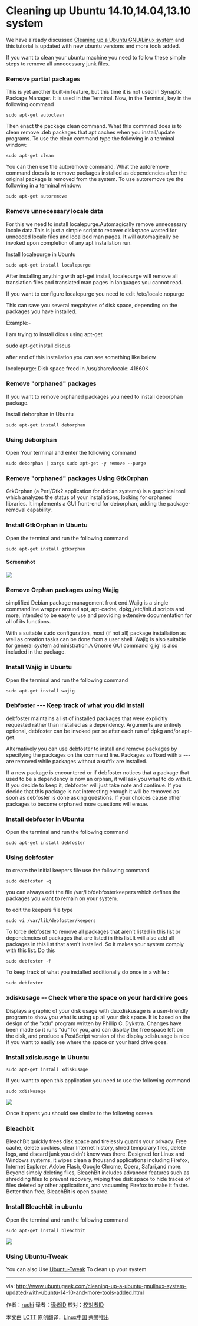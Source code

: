 Cleaning up Ubuntu 14.10,14.04,13.10 system
================================================================================
We have already discussed [Cleaning up a Ubuntu GNU/Linux system][1] and this tutorial is updated with new ubuntu versions and more tools added.

If you want to clean your ubuntu machine you need to follow these simple steps to remove all unnecessary junk files.

### Remove partial packages ###

This is yet another built-in feature, but this time it is not used in Synaptic Package Manager. It is used in the Terminal. Now, in the Terminal, key in the following command

    sudo apt-get autoclean

Then enact the package clean command. What this commnad does is to clean remove .deb packages that apt caches when you install/update programs. To use the clean command type the following in a terminal window:

    sudo apt-get clean

You can then use the autoremove command. What the autoremove command does is to remove packages installed as dependencies after the original package is removed from the system. To use autoremove tye the following in a terminal window:

    sudo apt-get autoremove

### Remove unnecessary locale data ###

For this we need to install localepurge.Automagically remove unnecessary locale data.This is just a simple script to recover diskspace wasted for unneeded locale files and localized man pages. It will automagically be invoked upon completion of any apt installation run.

Install localepurge in Ubuntu

    sudo apt-get install localepurge

After installing anything with apt-get install, localepurge will remove all translation files and translated man pages in languages you cannot read.

If you want to configure localepurge you need to edit /etc/locale.nopurge

This can save you several megabytes of disk space, depending on the packages you have installed.

Example:-

I am trying to install dicus using apt-get

sudo apt-get install discus

after end of this installation you can see something like below

localepurge: Disk space freed in /usr/share/locale: 41860K

### Remove "orphaned" packages ###

If you want to remove orphaned packages you need to install deborphan package.

Install deborphan in Ubuntu

    sudo apt-get install deborphan

### Using deborphan ###

Open Your terminal and enter the following command

    sudo deborphan | xargs sudo apt-get -y remove --purge

### Remove "orphaned" packages Using GtkOrphan ###

GtkOrphan (a Perl/Gtk2 application for debian systems) is a graphical tool which analyzes the status of your installations, looking for orphaned libraries. It implements a GUI front-end for deborphan, adding the package-removal capability.

### Install GtkOrphan in Ubuntu ###

Open the terminal and run the following command

    sudo apt-get install gtkorphan

#### Screenshot ####

![](http://www.ubuntugeek.com/wp-content/uploads/2015/01/41.png)

### Remove Orphan packages using Wajig ###

simplified Debian package management front end.Wajig is a single commandline wrapper around apt, apt-cache, dpkg,/etc/init.d scripts and more, intended to be easy to use and providing extensive documentation for all of its functions.

With a suitable sudo configuration, most (if not all) package installation as well as creation tasks can be done from a user shell. Wajig is also suitable for general system administration.A Gnome GUI command ‘gjig' is also included in the package.

### Install Wajig in Ubuntu ###

Open the terminal and run the following command

    sudo apt-get install wajig

### Debfoster --- Keep track of what you did install ###

debfoster maintains a list of installed packages that were explicitly requested rather than installed as a dependency. Arguments are entirely optional, debfoster can be invoked per se after each run of dpkg and/or apt-get.

Alternatively you can use debfoster to install and remove packages by specifying the packages on the command line. Packages suffixed with a --- are removed while packages without a suffix are installed.

If a new package is encountered or if debfoster notices that a package that used to be a dependency is now an orphan, it will ask you what to do with it. If you decide to keep it, debfoster will just take note and continue. If you decide that this package is not interesting enough it will be removed as soon as debfoster is done asking questions. If your choices cause other packages to become orphaned more questions will ensue.

### Install debfoster in Ubuntu ###

Open the terminal and run the following command

    sudo apt-get install debfoster

### Using debfoster ###

to create the initial keepers file use the following command

    sudo debfoster -q

you can always edit the file /var/lib/debfosterkeepers which defines the packages you want to remain on your system.

to edit the keepers file type

    sudo vi /var/lib/debfoster/keepers

To force debfoster to remove all packages that aren't listed in this list or dependencies of packages that are listed in this list.It will also add all packages in this list that aren't installed. So it makes your system comply with this list. Do this

    sudo debfoster -f

To keep track of what you installed additionally do once in a while :

    sudo debfoster

### xdiskusage -- Check where the space on your hard drive goes ###

Displays a graphic of your disk usage with du.xdiskusage is a user-friendly program to show you what is using up all your disk space. It is based on the design of the "xdu" program written by Phillip C. Dykstra. Changes have been made so it runs "du" for you, and can display the free space left on the disk, and produce a PostScript version of the display.xdiskusage is nice if you want to easily see where the space on your hard drive goes.

### Install xdiskusage in Ubuntu ###

    sudo apt-get install xdiskusage

If you want to open this application you need to use the following command

    sudo xdiskusage

![](http://www.ubuntugeek.com/wp-content/uploads/2015/01/5.png)

Once it opens you should see similar to the following screen

### Bleachbit ###

BleachBit quickly frees disk space and tirelessly guards your privacy. Free cache, delete cookies, clear Internet history, shred temporary files, delete logs, and discard junk you didn't know was there. Designed for Linux and Windows systems, it wipes clean a thousand applications including Firefox, Internet Explorer, Adobe Flash, Google Chrome, Opera, Safari,and more. Beyond simply deleting files, BleachBit includes advanced features such as shredding files to prevent recovery, wiping free disk space to hide traces of files deleted by other applications, and vacuuming Firefox to make it faster. Better than free, BleachBit is open source.

### Install Bleachbit in ubuntu ###

Open the terminal and run the following command

    sudo apt-get install bleachbit

![](http://www.ubuntugeek.com/wp-content/uploads/2015/01/6.png)

### Using Ubuntu-Tweak ###

You can also Use [Ubuntu-Tweak][2] To clean up your system

--------------------------------------------------------------------------------

via: http://www.ubuntugeek.com/cleaning-up-a-ubuntu-gnulinux-system-updated-with-ubuntu-14-10-and-more-tools-added.html

作者：[ruchi][a]
译者：[译者ID](https://github.com/译者ID)
校对：[校对者ID](https://github.com/校对者ID)

本文由 [LCTT](https://github.com/LCTT/TranslateProject) 原创翻译，[Linux中国](http://linux.cn/) 荣誉推出

[a]:http://www.ubuntugeek.com/author/ubuntufix
[1]:http://www.ubuntugeek.com/cleaning-up-all-unnecessary-junk-files-in-ubuntu.html
[2]:http://www.ubuntugeek.com/www.ubuntugeek.com/install-ubuntu-tweak-on-ubuntu-14-10.html